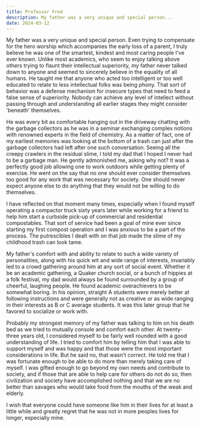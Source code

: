 ```yaml
---
title: Professor Fred
description: My father was a very unique and special person...
date: 2024-03-12
---
```

My father was a very unique and special person. Even trying to compensate for the hero worship which accompanies the early loss of a parent, I truly believe he was one of the smartest, kindest and most caring people I've ever known. Unlike most academics, who seem to enjoy talking above others trying to flaunt their intellectual superiority, my father never talked down to anyone and seemed to sincerely believe in the equality of all humans. He taught me that anyone who acted too intelligent or too well educated to relate to less intellectual folks was being phony. That sort of behavior was a defense mechanism for insecure types that need to feed a false sense of superiority. Nobody can achieve any level of intellect without passing through and understanding all earlier stages they might consider 'beneath' themselves.

He was every bit as comfortable hanging out in the driveway chatting with the garbage collectors as he was in a seminar exchanging complex notions with renowned experts in the field of chemistry. As a matter of fact, one of my earliest memories was looking at the bottom of a trash can just after the garbage collectors had left after one such conversation. Seeing all the creepy crawlers in the residual slime, I told my dad that I hoped I never had to be a garbage man. He gently admonished me, asking why not? It was a perfectly good job allowing one to work outdoors while getting plenty of exercise. He went on the say that no one should ever consider themselves too good for any work that was necessary for society. One should never expect anyone else to do anything that they would not be willing to do themselves.

I have reflected on that moment many times, especially when I found myself operating a compactor truck sixty years later while working for a friend to help him start a curbside pick-up of commercial and residential compostables. That sort of service had been a goal of mine ever since starting my first compost operation and I was anxious to be a part of the process. The putrescibles I dealt with on that job made the slime of my childhood trash can look tame.

My father's comfort with and ability to relate to such a wide variety of personalities, along with his quick wit and wide range of interests, invariably led to a crowd gathering around him at any sort of social event. Whether it be an academic gathering, a Quaker church social, or a bunch of hippies at a folk festival, my dad would always be found surrounded by a group of cheerful, laughing people. He found academic overachievers to be somewhat boring. In his opinion, straight A students were merely better at following instructions and were generally not as creative or as wide ranging in their interests as B or C average students. It was this later group that he favored to socialize or work with.

Probably my strongest memory of my father was talking to him on his death bed as we tried to mutually console and comfort each other. At twenty-three years old, I considered myself to be fairly well rounded with a good understanding of life. I tried to comfort him by telling him that I was able to support myself and was happy and that those were the most important considerations in life. But he said no, that wasn't correct. He told me that I was fortunate enough to be able to do more than merely taking care of myself. I was gifted enough to go beyond my own needs and contribute to society, and if those that are able to help care for others do not do so, then civilization and society have accomplished nothing and that we are no better than savages who would take food from the mouths of the weak and elderly.

I wish that everyone could have someone like him in their lives for at least a little while and greatly regret that he was not in more peoples lives for longer, especially mine.